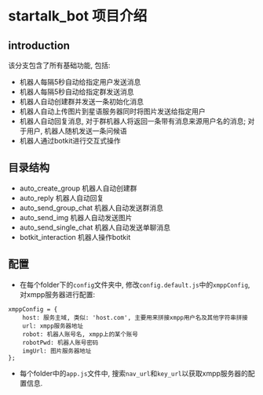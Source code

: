 # startalk_bot 项目介绍

## introduction
该分支包含了所有基础功能, 包括:
- 机器人每隔5秒自动给指定用户发送消息
- 机器人每隔5秒自动给指定群发送消息
- 机器人自动创建群并发送一条初始化消息
- 机器人自动上传图片到星语服务器同时将图片发送给指定用户
- 机器人自动回复消息, 对于群机器人将返回一条带有消息来源用户名的消息; 对于用户, 机器人随机发送一条问候语
- 机器人通过botkit进行交互式操作

## 目录结构
- auto_create_group  机器人自动创建群
- auto_reply 机器人自动回复
- auto_send_group_chat 机器人自动发送群消息
- auto_send_img 机器人自动发送图片
- auto_send_single_chat 机器人自动发送单聊消息
- botkit_interaction 机器人操作botkit

## 配置
- 在每个folder下的`config`文件夹中, 修改`config.default.js`中的`xmppConfig`, 对xmpp服务器进行配置:
```
xmppConfig = {
    host: 服务主域, 类似: 'host.com', 主要用来拼接xmpp用户名及其他字符串拼接
    url: xmpp服务器地址
    robot: 机器人账号名, xmpp上的某个账号
    robotPwd: 机器人账号密码
    imgUrl: 图片服务器地址
};
```

- 每个folder中的`app.js`文件中, 搜索`nav_url`和`key_url`以获取xmpp服务器的配置信息.